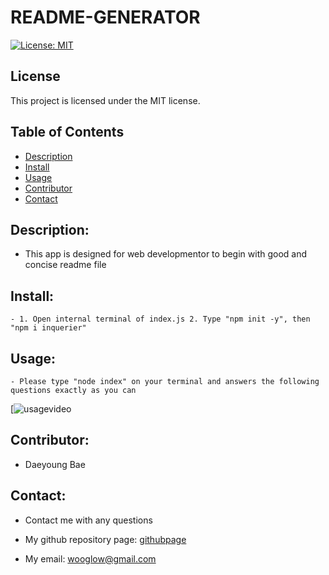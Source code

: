 # README-GENERATOR

  [![License: MIT](https://img.shields.io/badge/License-MIT-yellow.svg)](https://opensource.org/licenses/MIT)
  
  ## License
  
  This project is licensed under the MIT license.
  
  

## Table of Contents
- [Description](#description)
- [Install](#install)
- [Usage](#usage)
- [Contributor](#contributor)
- [Contact](#contact)



## Description: 
- This app is designed for web developmentor to begin with good and concise readme file

## Install:
    - 1. Open internal terminal of index.js 2. Type "npm init -y", then "npm i inquerier" 

## Usage: 
    - Please type "node index" on your terminal and answers the following questions exactly as you can
[![usagevideo](./utils/Readme-file-generator-trial-video)

## Contributor:  
- Daeyoung Bae 

## Contact:
- Contact me with any questions
- My github repository page: [githubpage](https://github.com/wooglow/readme-generator)

- My email: wooglow@gmail.com
